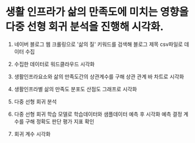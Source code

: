 # 생활 인프라가 삶의 만족도에 미치는 영향을 다중 선형 회귀 분석을 진행해 시각화.

1. 네이버 블로그 웹 크롤링으로 '삶의 질' 키워드를 검색해 블로그 제목 csv파일로 데이터 수집
2. 수집한 데이터로 워드클라우드 시각화

3. 생활인프라요소와 삶의 만족도간의 상관계수를 구해 상관 관계 바 차트로 시각화
4. 생활인프라별 삶의 만족도 분포도 산점도 그래프로 시각화

5. 다중 선형 회귀 분석
6. 다중 선형 회귀 학습 모델로 학습데이터와 샘플데이터 예측 후 시각화
   예측 결정 계수를 구해 정확도 판단
   평가 지표 확인
   
7. 회귀 계수 시각화
